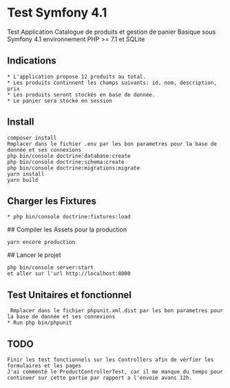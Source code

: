 # Test Symfony 4.1

Test Application Catalogue de produits et gestion de panier Basique sous Symfony 4.1 environnement PHP >= 7.1 et SQLite

## Indications
	* L'application propose 12 produits au total.
	* Les produits continnent les champs suivants: id, nom, description, prix
	* Les produits seront stockés en base de donnée.
	* Le panier sera stocké en session

## Install

    composer install
    Rmplacer dans le fichier .env par les bon parametres pour la base de donnée et ses connexions
    php bin/console doctrine:database:create
    php bin/console doctrine:schema:create
    php bin/console doctrine:migrations:migrate
    yarn install
    yarn build

## Charger les Fixtures
	
	* php bin/console doctrine:fixtures:load

## Compiler les Assets pour la production

	yarn encore production

## Lancer le projet
	
	php bin/console server:start
	et aller sur l'url http://localhost:8000

## Test Unitaires et fonctionnel

	 Rmplacer dans le fichier phpunit.xml.dist par les bon parametres pour la base de donnée et ses connexions
	* Run php bin/phpunit



## TODO
	Finir les test fonctionnels sur les Controllers afin de vérfier les formulaires et les pages
	J'ai commenté le ProductControllerTest, car il me manque du temps pour continuer sur cette partie par rapport a l'envoie avans 12h.